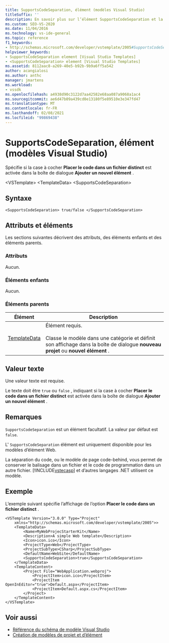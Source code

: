 ```yaml
---
title: SupportsCodeSeparation, élément (modèles Visual Studio)
titleSuffix: ''
description: En savoir plus sur l’élément SupportsCodeSeparation et la façon dont il spécifie si la case à cocher placer le code dans un fichier distinct est activée dans la boîte de dialogue Ajouter un nouvel élément.
ms.custom: SEO-VS-2020
ms.date: 11/04/2016
ms.technology: vs-ide-general
ms.topic: reference
f1_keywords:
- http://schemas.microsoft.com/developer/vstemplate/2005#SupportsCodeSeparation
helpviewer_keywords:
- SupportsCodeSeparation element [Visual Studio Templates]
- <SupportsCodeSeparation> element [Visual Studio Templates]
ms.assetid: 8112aac8-a269-40e5-b92b-9b9a6ff5a542
author: acangialosi
ms.author: anthc
manager: jmartens
ms.workload:
- vssdk
ms.openlocfilehash: a4938d90c3122d7aa42582e68aa087a9068a1ac4
ms.sourcegitcommit: ae6d47b09a439cd0e13180f5e89510e3e347fd47
ms.translationtype: MT
ms.contentlocale: fr-FR
ms.lasthandoff: 02/08/2021
ms.locfileid: "99869438"
---
```

# <a name="supportscodeseparation-element-visual-studio-templates"></a>SupportsCodeSeparation, élément (modèles Visual Studio)
Spécifie si la case à cocher **Placer le code dans un fichier distinct** est activée dans la boîte de dialogue **Ajouter un nouvel élément** .

 \<VSTemplate> \<TemplateData>
 \<SupportsCodeSeparation>

## <a name="syntax"></a>Syntaxe

```
<SupportsCodeSeparation> true/false </SupportsCodeSeparation>
```

## <a name="attributes-and-elements"></a>Attributs et éléments
 Les sections suivantes décrivent des attributs, des éléments enfants et des éléments parents.

### <a name="attributes"></a>Attributs
 Aucun.

### <a name="child-elements"></a>Éléments enfants
 Aucun.

### <a name="parent-elements"></a>Éléments parents

|Élément|Description|
|-------------|-----------------|
|[TemplateData](../extensibility/templatedata-element-visual-studio-templates.md)|Élément requis.<br /><br /> Classe le modèle dans une catégorie et définit son affichage dans la boîte de dialogue **nouveau projet** ou **nouvel élément** .|

## <a name="text-value"></a>Valeur texte
 Une valeur texte est requise.

 Le texte doit être `true` ou `false` , indiquant si la case à cocher **Placer le code dans un fichier distinct** est activée dans la boîte de dialogue **Ajouter un nouvel élément** .

## <a name="remarks"></a>Remarques
 `SupportsCodeSeparation` est un élément facultatif. La valeur par défaut est `false`.

 L' `SupportsCodeSeparation` élément est uniquement disponible pour les modèles d’élément Web.

 La séparation du code, ou le modèle de page code-behind, vous permet de conserver le balisage dans un fichier et le code de programmation dans un autre fichier. [!INCLUDE[vstecasp](../code-quality/includes/vstecasp_md.md)] et d’autres langages .NET utilisent ce modèle.

## <a name="example"></a>Exemple
 L’exemple suivant spécifie l’affichage de l’option **Placer le code dans un fichier distinct** .

```
<VSTemplate Version="3.0.0" Type="Project"
    xmlns="http://schemas.microsoft.com/developer/vstemplate/2005">>
    <TemplateData>
        <Name>MyWebProjecStarterKit</Name>
        <Description>A simple Web template</Description>
        <Icon>icon.ico</Icon>
        <ProjectType>Web</ProjectType>
        <ProjectSubType>CSharp</ProjectSubType>
        <DefaultName>WebSite</DefaultName>
        <SupportsCodeSeparation>true</SupportsCodeSeparation>
    </TemplateData>
    <TemplateContent>
        <Project File="WebApplication.webproj">
            <ProjectItem>icon.ico</ProjectItem>
            <ProjectItem OpenInEditor="true">Default.aspx</ProjectItem>
            <ProjectItem>Default.aspx.cs</ProjectItem>
        </Project>
    </TemplateContent>
</VSTemplate>
```

## <a name="see-also"></a>Voir aussi
- [Référence du schéma de modèle Visual Studio](../extensibility/visual-studio-template-schema-reference.md)
- [Création de modèles de projet et d’élément](../ide/creating-project-and-item-templates.md)
